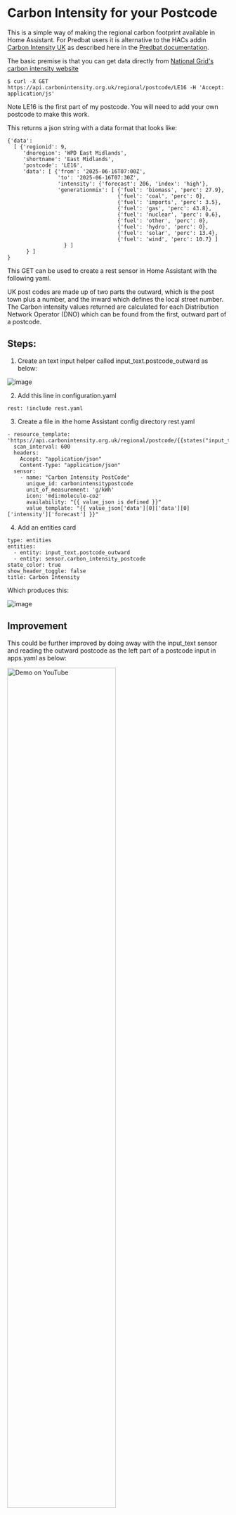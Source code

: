 # Carbon Intensity for your Postcode

This is a simple way of making the regional carbon footprint available in Home Assistant.
For Predbat users it is alternative to the HACs addin [Carbon Intensity UK](https://github.com/jfparis/sensor.carbon_intensity_uk) as described here in the [Predbat documentation](https://springfall2008.github.io/batpred/energy-rates/#uk-grid-carbon-intensity).

The basic premise is that you can get data directly from [National Grid's carbon intensity website](https://carbonintensity.org.uk/)
```
$ curl -X GET https://api.carbonintensity.org.uk/regional/postcode/LE16 -H 'Accept: application/js'
```
Note LE16 is the first part of my postcode. You will need to add your own postcode to make this work.

This returns a json string with a data format that looks like:
```
{'data':
  [ {'regionid': 9,
     'dnoregion': 'WPD East Midlands',
     'shortname': 'East Midlands',
     'postcode': 'LE16',
     'data': [ {'from': '2025-06-16T07:00Z',
                'to': '2025-06-16T07:30Z',
                'intensity': {'forecast': 206, 'index': 'high'},
                'generationmix': [ {'fuel': 'biomass', 'perc': 27.9},
                                   {'fuel': 'coal', 'perc': 0},
                                   {'fuel': 'imports', 'perc': 3.5},
                                   {'fuel': 'gas', 'perc': 43.8},
                                   {'fuel': 'nuclear', 'perc': 0.6},
                                   {'fuel': 'other', 'perc': 0},
                                   {'fuel': 'hydro', 'perc': 0},
                                   {'fuel': 'solar', 'perc': 13.4},
                                   {'fuel': 'wind', 'perc': 10.7} ]
                  } ]
      } ]
}
```
This GET can be used to create a rest sensor in Home Assistant with the following yaml.    

UK post codes are made up of two parts the outward, which is the post town plus a number, and the inward which defines the local street number.
The Carbon intensity values returned are calculated for each Distribution Network Operator (DNO) which can be found from the first, outward part of a postcode.

## Steps:
1. Create an text input helper called input_text.postcode_outward as below:

![image](https://github.com/user-attachments/assets/c7807173-b2a4-423b-afef-2675157f9ebc)


2. Add this line in configuration.yaml
```
rest: !include rest.yaml
```
3. Create a file in ithe home Assistant config directory rest.yaml
```
- resource_template: 'https://api.carbonintensity.org.uk/regional/postcode/{{states("input_text.postcode_outward")}}'
  scan_interval: 600
  headers:
    Accept: "application/json"
    Content-Type: "application/json"
  sensor:
    - name: "Carbon Intensity PostCode"
      unique_id: carbonintensitypostcode
      unit_of_measurement: 'g/kWh'
      icon: 'mdi:molecule-co2'
      availability: "{{ value_json is defined }}"
      value_template: "{{ value_json['data'][0]['data'][0]['intensity']['forecast'] }}"
```
4. Add an entities card
```
type: entities
entities:
  - entity: input_text.postcode_outward
  - entity: sensor.carbon_intensity_postcode
state_color: true
show_header_toggle: false
title: Carbon Intensity
```
Which produces this:

![image](https://github.com/user-attachments/assets/79052169-577a-4b71-b09c-53b4b14cd5bc)

## Improvement
This could be further improved by doing away with the input_text sensor and reading the outward postcode as the left part of a postcode input in apps.yaml as below:

[ <img src="https://github.com/user-attachments/assets/2b40bac2-1000-4db0-bf1f-5e05d25e5f50" width=70%  alt="Demo on YouTube"/>](https://springfall2008.github.io/batpred/energy-rates/#uk-grid-carbon-intensity)

## Thanks
Although this is my concept, the rest sensor yaml was pretty much written for me by @Troon in the HA community forum. Thank you!

I also noticed that @olivershingler covered this topic in his 2023 [video](https://youtu.be/w5fcff63agY?si=CBhvuYhpmoFMVCqe)
